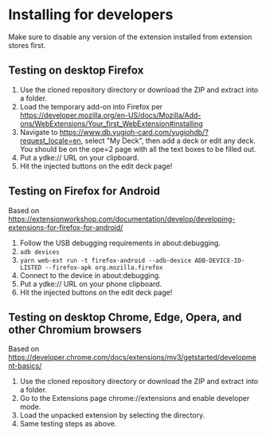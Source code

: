 # Installing for developers

Make sure to disable any version of the extension installed from extension stores first.

## Testing on desktop Firefox

1. Use the cloned repository directory or download the ZIP and extract into a folder.
1. Load the temporary add-on into Firefox per https://developer.mozilla.org/en-US/docs/Mozilla/Add-ons/WebExtensions/Your_first_WebExtension#installing
1. Navigate to https://www.db.yugioh-card.com/yugiohdb/?request_locale=en, select "My Deck", then add a deck or edit any deck. You should be on the ope=2 page with all the text boxes to be filled out.
1. Put a ydke:// URL on your clipboard.
1. Hit the injected buttons on the edit deck page!

## Testing on Firefox for Android

Based on https://extensionworkshop.com/documentation/develop/developing-extensions-for-firefox-for-android/

1. Follow the USB debugging requirements in about:debugging.
1. `adb devices`
1. `yarn web-ext run -t firefox-android --adb-device ADB-DEVICE-ID-LISTED --firefox-apk org.mozilla.firefox`
1. Connect to the device in about:debugging.
1. Put a ydke:// URL on your phone clipboard.
1. Hit the injected buttons on the edit deck page!

## Testing on desktop Chrome, Edge, Opera, and other Chromium browsers

Based on https://developer.chrome.com/docs/extensions/mv3/getstarted/development-basics/

1. Use the cloned repository directory or download the ZIP and extract into a folder.
1. Go to the Extensions page chrome://extensions and enable developer mode.
1. Load the unpacked extension by selecting the directory.
1. Same testing steps as above.
